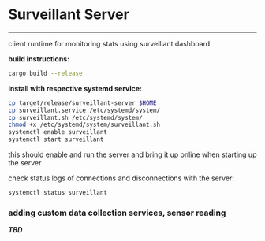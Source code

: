 # Surveillant Server
___

client runtime for monitoring stats using surveillant dashboard

**build instructions:**
```sh
cargo build --release
```

**install with respective systemd service:**
```sh
cp target/release/surveillant-server $HOME
cp surveillant.service /etc/systemd/system/
cp surveillant.sh /etc/systemd/system/
chmod +x /etc/systemd/system/surveillant.sh
systemctl enable surveillant
systemctl start surveillant
```
this should enable and run the server and bring it up online when starting up the server

check status logs of connections and disconnections with the server: 
```sh
systemctl status surveillant
```
### adding custom data collection services, sensor reading
***TBD***
